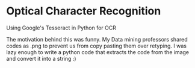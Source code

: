 # Optical Character Recognition
Using Google's Tesseract in Python for OCR 

The motivation behind this was funny. My Data mining professors shared codes as .png to prevent us from copy pasting them over retyping. I was lazy enough to write a python code that extracts the code from the image and convert it into a string :)
